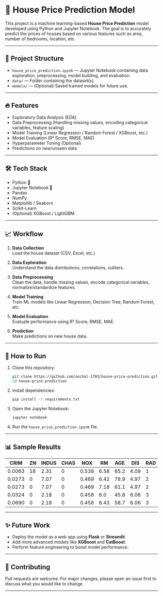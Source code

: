# 🏡 House Price Prediction Model

This project is a machine learning-based **House Price Prediction** model developed using Python and Jupyter Notebook. The goal is to accurately predict the prices of houses based on various features such as area, number of bedrooms, location, etc.

---

## 📂 Project Structure

- `house_price_prediction.ipynb` — Jupyter Notebook containing data exploration, preprocessing, model building, and evaluation.
- `data/` — Folder containing the dataset(s).
- `models/` — (Optional) Saved trained models for future use.

---

## 🔥 Features

- Exploratory Data Analysis (EDA)
- Data Preprocessing (Handling missing values, encoding categorical variables, feature scaling)
- Model Training (Linear Regression / Random Forest / XGBoost, etc.)
- Model Evaluation (R² Score, RMSE, MAE)
- Hyperparameter Tuning (Optional)
- Predictions on new/unseen data

---

## 🛠️ Tech Stack

- Python 🐍
- Jupyter Notebook 📒
- Pandas
- NumPy
- Matplotlib / Seaborn
- Scikit-Learn
- (Optional) XGBoost / LightGBM

---

## 📈 Workflow

1. **Data Collection**  
   Load the house dataset (CSV, Excel, etc.)

2. **Data Exploration**  
   Understand the data distributions, correlations, outliers.

3. **Data Preprocessing**  
   Clean the data, handle missing values, encode categorical variables, normalize/standardize features.

4. **Model Training**  
   Train ML models like Linear Regression, Decision Tree, Random Forest, etc.

5. **Model Evaluation**  
   Evaluate performance using R² Score, RMSE, MAE.

6. **Prediction**  
   Make predictions on new house data.

---

## 🚀 How to Run

1. Clone this repository:
    ```bash
    git clone https://github.com/anchal-1703/house-price-prediction.git
    cd house-price-prediction
    ```

2. Install dependencies:
    ```bash
    pip install -r requirements.txt
    ```

3. Open the Jupyter Notebook:
    ```bash
    jupyter notebook
    ```

4. Run the `house_price_prediction.ipynb` file.

---

## 📊 Sample Results

| CRIM   | ZN  | INDUS | CHAS | NOX  | RM   | AGE  | DIS  | RAD | TAX | PTRATIO | B      | LSTAT | MEDV |
|--------|-----|-------|------|------|------|------|------|-----|-----|----------|--------|--------|------|
| 0.0063 | 18  | 2.31  | 0    | 0.538| 6.58 | 65.2 | 4.09 | 1   | 296 | 15.3     | 396.9  | 4.98   | 24.0 |
| 0.0273 | 0   | 7.07  | 0    | 0.469| 6.42 | 78.9 | 4.97 | 2   | 242 | 17.8     | 396.9  | 9.14   | 21.6 |
| 0.0273 | 0   | 7.07  | 0    | 0.469| 7.18 | 61.1 | 4.97 | 2   | 242 | 17.8     | 392.8  | 4.03   | 34.7 |
| 0.0324 | 0   | 2.18  | 0    | 0.458| 6.0  | 45.8 | 6.06 | 3   | 222 | 18.7     | 394.6  | 5.21   | 33.4 |
| 0.0690 | 0   | 2.18  | 0    | 0.458| 6.43 | 58.7 | 6.06 | 3   | 222 | 18.7     | 396.9  | 5.91   | 36.2 |


---

## ✨ Future Work

- Deploy the model as a web app using **Flask** or **Streamlit**.
- Add more advanced models like **XGBoost** and **CatBoost**.
- Perform feature engineering to boost model performance.

---

## 🤝 Contributing

Pull requests are welcome. For major changes, please open an issue first to discuss what you would like to change.

---
